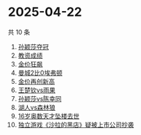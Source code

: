 # 2025-04-22

共 10 条

<!-- BEGIN ZHIHUSEARCH -->
<!-- 最后更新时间 Tue Apr 22 2025 03:08:10 GMT+0800 (China Standard Time) -->
1. [孙颖莎夺冠](https://www.zhihu.com/search?q=孙颖莎夺冠)
1. [教资成绩](https://www.zhihu.com/search?q=教资成绩)
1. [金价狂飙](https://www.zhihu.com/search?q=金价狂飙)
1. [曼城2比0埃弗顿](https://www.zhihu.com/search?q=曼城2比0埃弗顿)
1. [金价再创新高](https://www.zhihu.com/search?q=金价再创新高)
1. [王楚钦vs雨果](https://www.zhihu.com/search?q=王楚钦vs雨果)
1. [孙颖莎vs陈幸同](https://www.zhihu.com/search?q=孙颖莎vs陈幸同)
1. [湖人vs森林狼](https://www.zhihu.com/search?q=湖人vs森林狼)
1. [16岁奥数天才坠楼去世](https://www.zhihu.com/search?q=16岁奥数天才坠楼去世)
1. [独立游戏《沙拉的黑店》疑被上市公司抄袭](https://www.zhihu.com/search?q=独立游戏《沙拉的黑店》疑被上市公司抄袭)
<!-- END ZHIHUSEARCH -->
